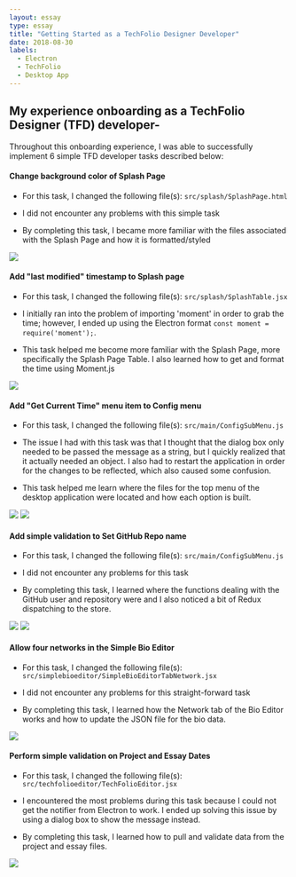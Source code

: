 ```yaml
---
layout: essay
type: essay
title: "Getting Started as a TechFolio Designer Developer"
date: 2018-08-30
labels:
  - Electron
  - TechFolio
  - Desktop App
---
```


## My experience onboarding as a TechFolio Designer (TFD) developer-

Throughout this onboarding experience, I was able to successfully implement 6 simple TFD developer tasks described below: 

#### Change background color of Splash Page

* For this task, I changed the following file(s):
 ```src/splash/SplashPage.html```

* I did not encounter any problems with this simple task

* By completing this task, I became more familiar with the files associated with the Splash Page and how it is formatted/styled

<img class="ui medium centered image" src="../images/TFDTask1.png">

#### Add "last modified" timestamp to Splash page

* For this task, I changed the following file(s):
 ```src/splash/SplashTable.jsx```

* I initially ran into the problem of importing 'moment' in order to grab the time; however, I ended up using the Electron format ```const moment = require('moment');```.

* This task helped me become more familiar with the Splash Page, more specifically the Splash Page Table. I also learned how to get and format the time using Moment.js

<img class="ui medium centered image" src="../images/TFDTask2.png">

#### Add "Get Current Time" menu item to Config menu

* For this task, I changed the following file(s):
 ```src/main/ConfigSubMenu.js```

* The issue I had with this task was that I thought that the dialog box only needed to be passed the message as a string, but I quickly realized that it actually needed an object. I also had to restart the application in order for the changes to be reflected, which also caused some confusion.

* This task helped me learn where the files for the top menu of the desktop application were located and how each option is built. 

<img class="ui medium centered image" src="../images/TFDTask3.png">

<img class="ui medium centered image" src="../images/TFDTask3.1.png">

#### Add simple validation to Set GitHub Repo name

* For this task, I changed the following file(s):
 ```src/main/ConfigSubMenu.js```

* I did not encounter any problems for this task

* By completing this task, I learned where the functions dealing with the GitHub user and repository were and I also noticed a bit of Redux dispatching to the store.

<img class="ui medium centered image" src="../images/TFDTask4.png">

<img class="ui medium centered image" src="../images/TFDTask4.1.png">

#### Allow four networks in the Simple Bio Editor

* For this task, I changed the following file(s):
 ```src/simplebioeditor/SimpleBioEditorTabNetwork.jsx```

* I did not encounter any problems for this straight-forward task

* By completing this task, I learned how the Network tab of the Bio Editor works and how to update the JSON file for the bio data. 

<img class="ui medium centered image" src="../images/TFDTask5.png">

#### Perform simple validation on Project and Essay Dates

* For this task, I changed the following file(s):
 ```src/techfolioeditor/TechFolioEditor.jsx```

* I encountered the most problems during this task because I could not get the notifier from Electron to work. I ended up solving this issue by using a dialog box to show the message instead. 

* By completing this task, I learned how to pull and validate data from the project and essay files. 

<img class="ui medium centered image" src="../images/TFDTask6.png">